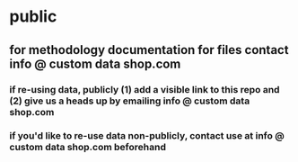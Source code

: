 # public

## for methodology documentation for files contact info @ custom data shop.com

### if re-using data, publicly (1) add a visible link to this repo and (2) give us a heads up by emailing info @ custom data shop.com

### if you'd like to re-use data non-publicly, contact use at info @ custom data shop.com beforehand
